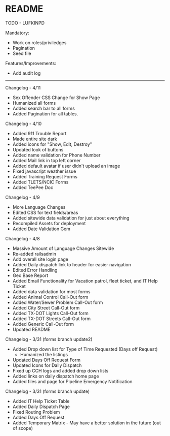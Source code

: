 # README

TODO - LUFKINPD

Mandatory:
- Work on roles/priviledges
- Pagination
- Seed file

Features/Improvements:
- Add audit log

-----------------

Changelog - 4/11
- Sex Offender CSS Change for Show Page
- Humanized all forms
- Added search bar to all forms
- Added Pagination for all tables.

Changelog - 4/10
- Added 911 Trouble Report
- Made entire site dark
- Added icons for "Show, Edit, Destroy"
- Updated look of buttons
- Added name validation for Phone Number
- Added Mail link in top left corner
- Added default avatar if user didn't upload an image
- Fixed javascript weather issue
- Added Training Request Forms
- Added TLETS/NCIC Forms
- Added TeePee Doc


Changelog - 4/9
- More Language Changes
- Edited CSS for text fields/areas
- Added sitewide data validation for just about everything
- Recompiled Assets for deployment
- Added Date Validation Gem

Changelog - 4/8
- Massive Amount of Language Changes Sitewide
- Re-added railsadmin
- Add overall site login page
- Added Daily dispatch link to header for easier navigation
- Edited Error Handling
- Geo Base Report
- Added Email Functionality for Vacation patrol, fleet ticket, and IT Help Ticket
- Added data validation for most forms
- Added Animal Control Call-Out form
- Added Water/Sewer Problem Call-Out form
- Added City Street Call-Out form
- Added TX-DOT Lights Call-Out form
- Added TX-DOT Streets Call-Out form
- Added Generic Call-Out form
- Updated README

Changelog - 3/31 (forms branch update2)
- Added Drop down list for Type of Time Requested (Days off Request)
	- Humanized the listings
- Updated Days Off Request Form 
- Updated Icons for Daily Dispatch
- Fixed up CCH logs and added drop down lists
- Added links on daily dispatch home page
- Added files and page for Pipeline Emergency Notification

Changelog - 3/31 (forms branch update)
- Added IT Help Ticket Table
- Added Daily Dispatch Page
- Fixed Routing Problem
- Added Days Off Request
- Added Temporary Matrix - May have a better solution in the future (out of scope)
